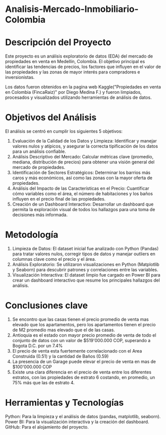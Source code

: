 # Analisis-Mercado-Inmobiliario-Colombia

# Descripción del Proyecto
Este proyecto es un análisis exploratorio de datos (EDA) del mercado de propiedades en venta en Medellín, Colombia. El objetivo principal es identificar las tendencias de precios, los factores que influyen en el valor de las propiedades y las zonas de mayor interés para compradores e inversionistas.

Los datos fueron obtenidos en la pagina web Kaggle("Propiedades en venta en Colombia (FincaRaiz)" por Diego Medina F.) y fueron limpiados, procesados y visualizados utilizando herramientas de análisis de datos.

# Objetivos del Análisis
El análisis se centró en cumplir los siguientes 5 objetivos:

1. Evaluación de la Calidad de los Datos y Limpieza: Identificar y manejar valores nulos y atípicos, y asegurar la correcta tipificación de los datos para un análisis confiable.
2. Análisis Descriptivo del Mercado: Calcular métricas clave (promedio, mediana, distribución de precios) para obtener una visión general del mercado de propiedades.
3. Identificación de Sectores Estratégicos: Determinar los barrios más caros y más económicos, así como las zonas con la mayor oferta de propiedades.
4. Análisis del Impacto de las Características en el Precio: Cuantificar cómo variables como el área, el número de habitaciones y los baños influyen en el precio final de las propiedades.
5. Creación de un Dashboard Interactivo: Desarrollar un dashboard que permita la exploración visual de todos los hallazgos para una toma de decisiones más informada.

# Metodología
1. Limpieza de Datos: El dataset inicial fue analizado con Python (Pandas) para tratar valores nulos, corregir tipos de datos y manejar outliers en columnas clave como el precio y el área.
2. Análisis Exploratorio: Se utilizaron visualizaciones en Python (Matplotlib y Seaborn) para descubrir patrones y correlaciones entre las variables.
3. Visualización Interactiva: El dataset limpio fue cargado en Power BI para crear un dashboard interactivo que resume los principales hallazgos del análisis.

# Conclusiones clave
1. Se encontro que las casas tienen el precio promedio de venta mas elevado que los apartamentos, pero los apartamentos tienen el precio de M2 promedio mas elevado que el de las casas.
2. Antioquia es el estado con mayor precio promedio de venta de todo el conjunto de datos con un valor de $519'000.000 COP, superando a Bogota D.C. por un 7.4%
3. El precio de venta esta fuertemente correlacionado con el Area Construida (0.51) y la cantidad de Baños (0.59)
4. La presencia de un Garage puede elevar el precio de venta en mas de $100'000.000 COP
5. Existe una clara diferencia en el precio de venta entre los diferentes estratos, con las propiedades de estrato 6 costando, en promedio, un 75% más que las de estrato 4.


# Herramientas y Tecnologías
Python: Para la limpieza y el análisis de datos (pandas, matplotlib, seaborn).
Power BI: Para la visualización interactiva y la creación del dashboard.
GitHub: Para  el alojamiento del proyecto.
   
